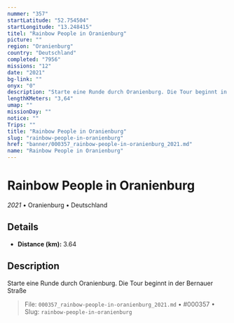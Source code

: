 ```yaml
---
nummer: "357"
startLatitude: "52.754504"
startLongitude: "13.248415"
titel: "Rainbow People in Oranienburg"
picture: ""
region: "Oranienburg"
country: "Deutschland"
completed: "7956"
missions: "12"
date: "2021"
bg-link: ""
onyx: "0"
description: "Starte eine Runde durch Oranienburg. Die Tour beginnt in der Bernauer Straße"
lengthKMeters: "3,64"
umap: ""
missionDay: ""
notice: ""
Trips: ""
title: "Rainbow People in Oranienburg"
slug: "rainbow-people-in-oranienburg"
href: "banner/000357_rainbow-people-in-oranienburg_2021.md"
name: "Rainbow People in Oranienburg"
---
```

# Rainbow People in Oranienburg

*2021* • Oranienburg • Deutschland





## Details
- **Distance (km):** 3.64






## Description
Starte eine Runde durch Oranienburg. Die Tour beginnt in der Bernauer Straße




> File: `000357_rainbow-people-in-oranienburg_2021.md` • #000357 • Slug: `rainbow-people-in-oranienburg`

